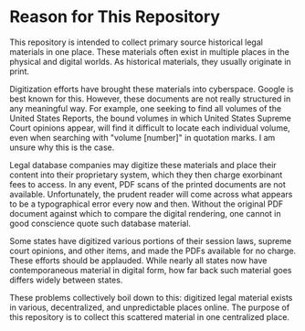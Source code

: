 # Reason for This Repository

This repository is intended to collect primary source historical legal materials in one place. These materials often exist in multiple places in the physical and digital worlds. As historical materials, they usually originate in print. 

Digitization efforts have brought these materials into cyberspace. Google is best known for this. However, these documents are not really structured in any meaningful way. For example, one seeking to find all volumes of the United States Reports, the bound volumes in which United States Supreme Court opinions appear, will find it difficult to locate each individual volume, even when searching with "volume [number]" in quotation marks. I am unsure why this is the case.

Legal database companies may digitize these materials and place their content into their proprietary system, which they then charge exorbinant fees to access. In any event, PDF scans of the printed documents are not available. Unfortunately, the prudent reader will come across what appears to be a typographical error every now and then. Without the original PDF document against which to compare the digital rendering, one cannot in good conscience quote such database material.

Some states have digitized various portions of their session laws, supreme court opinions, and other items, and made the PDFs available for no charge. These efforts should be applauded. While nearly all states now have contemporaneous material in digital form, how far back such material goes differs widely between states.

These problems collectively boil down to this: digitized legal material exists in various, decentralized, and unpredictable places online. The purpose of this repository is to collect this scattered material in one centralized place.
